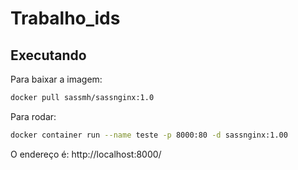# Trabalho_ids

## Executando

Para baixar a imagem:
```bash
docker pull sassmh/sassnginx:1.0
```
Para rodar:
```bash 
docker container run --name teste -p 8000:80 -d sassnginx:1.00
```
O endereço é: http://localhost:8000/
